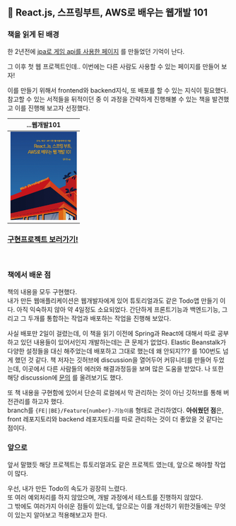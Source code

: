 ## 🎉 React.js, 스프링부트, AWS로 배우는 웹개발 101
### 책을 읽게 된 배경
한 2년전에 [jpa로 게임 api를 사용한 페이지](https://github.com/kimziou77/DEEP_PLAYER) 를 만들었던 기억이 난다.  

<!-- [소프트웨어의 장점은 '소프트' 함에 있다고 배웠다.](https://github.com/kimziou77/Reading-Books/tree/main/books/%ED%81%B4%EB%A6%B0%EC%95%84%ED%82%A4%ED%85%8D%EC%B2%98) -->
그 이후 첫 웹 프로젝트인데.. 이번에는 다른 사람도 사용할 수 있는 페이지를 만들어 보자!

이를 만들기 위해서 frontend와 backend지식, 또 배포를 할 수 있는 지식이 필요했다.  
참고할 수 있는 서적들을 뒤적이던 중 이 과정을 간략하게 진행해볼 수 있는 책을 발견했고 이를 진행해 보고자 선정했다.

|...웹개발101|
|---|
|<img src="https://raw.githubusercontent.com/kimziou77/Reading-Books/main/images/web101.jpg" width="150" height="200"/>|

### [구현프로젝트 보러가기!](https://github.com/kimziou77/web101)
<br>

### 책에서 배운 점
책의 내용을 모두 구현했다.  
내가 만든 웹애플리케이션은 웹개발자에게 있어 튜토리얼과도 같은 Todo앱 만들기 이다. 아직 익숙하지 않아 약 4일정도 소요되었다. 
간단하게 프론트기능과 백엔드기능, 그리고 그 두개를 통합하는 작업과 배포하는 작업을 진행해 보았다.

사실 배포만 2일이 걸렸는데, 이 책을 읽기 이전에 Spring과 React에 대해서 따로 공부하고 있던 내용들이 있어서인지 개발하는데는 큰 문제가 없었다.
Elastic Beanstalk가 다양한 설정들을 대신 해주었는데 배포하고 그대로 했는데 왜 안되지??? 를 100번도 넘게 했던 것 같다.
책 저자는 깃허브에 discussion을 열어두어 커뮤니티를 만들어 두었는데, 이곳에서 다른 사람들의 에러와 해결과정등을 보며 많은 도움을 받았다.
나 또한 해당 discussion에 [문의](https://github.com/fsoftwareengineer/todo-application/discussions/70) 를 올려보기도 했다.

또 책 내용을 구현함에 있어서 단순히 로컬에서 막 관리하는 것이 아닌 깃허브를 통해 버전관리를 하고자 했다.  
branch를 `{FE||BE}/Feature{number}-기능이름` 형태로 관리하였다. **아쉬웠던 점**은, front 레포지토리와 backend 레포지토리를 따로 관리하는 것이 더 좋았을 것 같다는 점이다.

### 앞으로
앞서 말했듯 해당 프로젝트는 튜토리얼과도 같은 프로젝트 였는데,
앞으로 해야할 작업이 많다.

우선, 내가 만든 Todo의 속도가 굉장히 느렸다.   
또 여러 예외처리를 하지 않았으며, 개발 과정에서 테스트를 진행하지 않았다.  
그 밖에도 여러가지 아쉬운 점들이 있는데, 앞으로는 이를 개선하기 위한것들에는 무엇이 있는지 알아보고 적용해보고자 한다.
